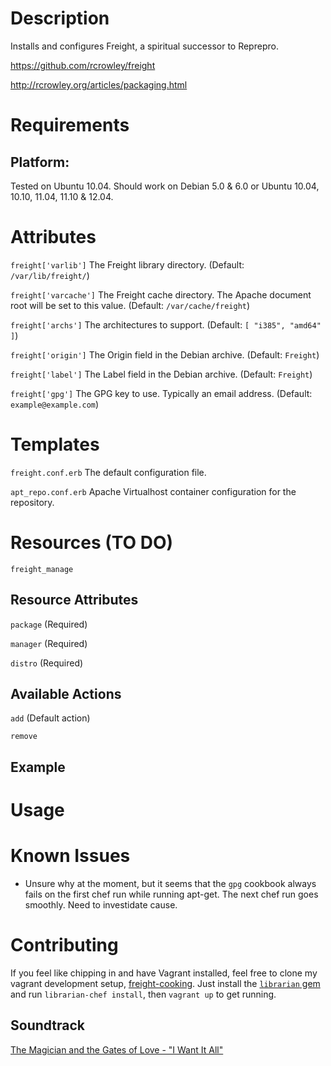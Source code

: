 Description
===========

Installs and configures Freight, a spiritual successor to Reprepro.

https://github.com/rcrowley/freight

http://rcrowley.org/articles/packaging.html

Requirements
============

## Platform:

Tested on Ubuntu 10.04. Should work on Debian 5.0 & 6.0 or Ubuntu 10.04, 10.10, 11.04, 11.10 & 12.04.

Attributes
==========

`freight['varlib']`
The Freight library directory. (Default: `/var/lib/freight/`)

`freight['varcache']`
The Freight cache directory. The Apache document root will be set to this value. (Default: `/var/cache/freight`)

`freight['archs']`
The architectures to support. (Default: `[ "i385", "amd64" ]`)

`freight['origin']`
The Origin field in the Debian archive. (Default: `Freight`)

`freight['label']`
The Label field in the Debian archive. (Default: `Freight`)

`freight['gpg']`
The GPG key to use. Typically an email address. (Default: `example@example.com`)

Templates
=========

`freight.conf.erb`
The default configuration file.

`apt_repo.conf.erb`
Apache Virtualhost container configuration for the repository.

Resources (TO DO)
=================

`freight_manage`

## Resource Attributes

`package` (Required)

`manager` (Required)

`distro` (Required)

## Available Actions

`add` (Default action)

`remove`

## Example

Usage
=====

Known Issues
============

 * Unsure why at the moment, but it seems that the `gpg` cookbook always fails on the first chef run while running apt-get. The next chef run goes smoothly. Need to investidate cause.

Contributing
============

If you feel like chipping in and have Vagrant installed, feel free to clone my vagrant development setup, [freight-cooking](http://github.com/patcon/freight-cooking). Just install the [`librarian` gem](http://github.com/applicationsonline/librarian) and run `librarian-chef install`, then `vagrant up` to get running.

## Soundtrack

[The Magician and the Gates of Love - "I Want It All"](http://grooveshark.com/s/I+Want+It+All/4cyoHm)
